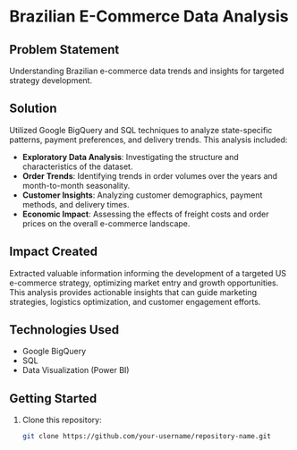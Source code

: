 # Brazilian E-Commerce Data Analysis

## Problem Statement
Understanding Brazilian e-commerce data trends and insights for targeted strategy development.

## Solution 
Utilized Google BigQuery and SQL techniques to analyze state-specific patterns, payment preferences, and delivery trends. This analysis included:

- **Exploratory Data Analysis**: Investigating the structure and characteristics of the dataset.
- **Order Trends**: Identifying trends in order volumes over the years and month-to-month seasonality.
- **Customer Insights**: Analyzing customer demographics, payment methods, and delivery times.
- **Economic Impact**: Assessing the effects of freight costs and order prices on the overall e-commerce landscape.

## Impact Created
Extracted valuable information informing the development of a targeted US e-commerce strategy, optimizing market entry and growth opportunities. This analysis provides actionable insights that can guide marketing strategies, logistics optimization, and customer engagement efforts.

## Technologies Used
- Google BigQuery
- SQL
- Data Visualization (Power BI)

## Getting Started
1. Clone this repository:
   ```bash
   git clone https://github.com/your-username/repository-name.git
